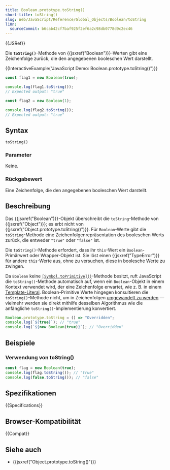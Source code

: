 ```yaml
---
title: Boolean.prototype.toString()
short-title: toString()
slug: Web/JavaScript/Reference/Global_Objects/Boolean/toString
l10n:
  sourceCommit: b6cab42cf7baf925f2ef6a2c98db0778d9c2ec46
---
```


{{JSRef}}

Die **`toString()`**-Methode von {{jsxref("Boolean")}}-Werten gibt eine Zeichenfolge zurück, die den angegebenen booleschen Wert darstellt.

{{InteractiveExample("JavaScript Demo: Boolean.prototype.toString()")}}

```js interactive-example
const flag1 = new Boolean(true);

console.log(flag1.toString());
// Expected output: "true"

const flag2 = new Boolean(1);

console.log(flag2.toString());
// Expected output: "true"
```

## Syntax

```js-nolint
toString()
```

### Parameter

Keine.

### Rückgabewert

Eine Zeichenfolge, die den angegebenen booleschen Wert darstellt.

## Beschreibung

Das {{jsxref("Boolean")}}-Objekt überschreibt die `toString`-Methode von {{jsxref("Object")}}; es erbt nicht von
{{jsxref("Object.prototype.toString()")}}. Für `Boolean`-Werte gibt die `toString`-Methode eine Zeichenfolgenrepräsentation des booleschen Werts zurück, die entweder `"true"` oder `"false"` ist.

Die `toString()`-Methode erfordert, dass ihr `this`-Wert ein `Boolean`-Primärwert oder Wrapper-Objekt ist. Sie löst einen {{jsxref("TypeError")}} für andere `this`-Werte aus, ohne zu versuchen, diese in boolesche Werte zu zwingen.

Da `Boolean` keine [`[Symbol.toPrimitive]()`](/de/docs/Web/JavaScript/Reference/Global_Objects/Symbol/toPrimitive)-Methode besitzt, ruft JavaScript die `toString()`-Methode automatisch auf, wenn ein `Boolean`-Objekt in einem Kontext verwendet wird, der eine Zeichenfolge erwartet, wie z. B. in einem [Template-Literal](/de/docs/Web/JavaScript/Reference/Template_literals). Boolean-Primitive Werte hingegen konsultieren die `toString()`-Methode nicht, um in Zeichenfolgen [umgewandelt zu werden](/de/docs/Web/JavaScript/Reference/Global_Objects/String#string_coercion) — vielmehr werden sie direkt mithilfe desselben Algorithmus wie die anfängliche `toString()`-Implementierung konvertiert.

```js
Boolean.prototype.toString = () => "Overridden";
console.log(`${true}`); // "true"
console.log(`${new Boolean(true)}`); // "Overridden"
```

## Beispiele

### Verwendung von toString()

```js
const flag = new Boolean(true);
console.log(flag.toString()); // "true"
console.log(false.toString()); // "false"
```

## Spezifikationen

{{Specifications}}

## Browser-Kompatibilität

{{Compat}}

## Siehe auch

- {{jsxref("Object.prototype.toString()")}}
